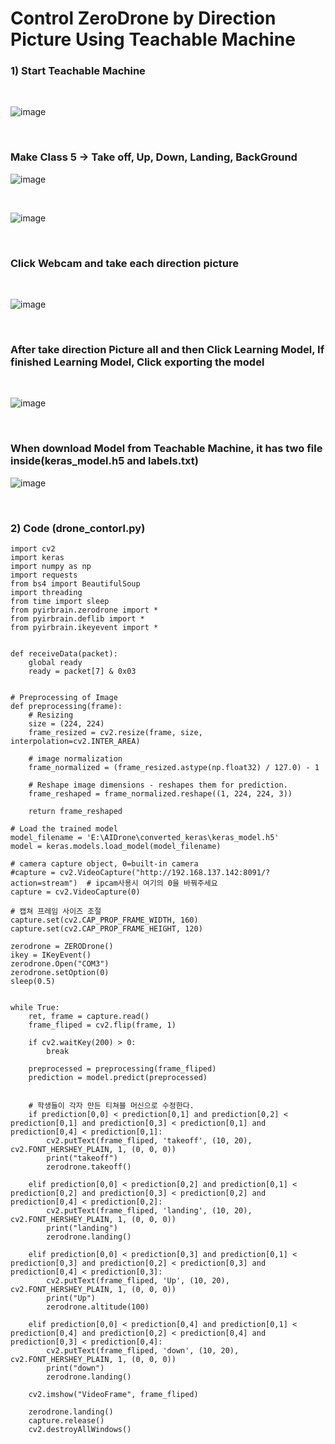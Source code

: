 # Control ZeroDrone by Direction Picture Using Teachable Machine

### 1) Start Teachable Machine

<br/>

![image](https://user-images.githubusercontent.com/122161666/227948827-521e180a-c1e8-4d4f-a8e4-baf13b29b95c.png)

<br/>

###  Make Class 5  -> Take off, Up, Down, Landing, BackGround

![image](https://user-images.githubusercontent.com/122161666/227949247-011c49d0-adc2-4404-80d6-54166aa11d8a.png)

<br/>

![image](https://user-images.githubusercontent.com/122161666/227949730-80dd4799-cdd1-418f-8655-f624c121d68c.png)

<br/>

### Click Webcam and  take each direction picture 

<br/>

![image](https://user-images.githubusercontent.com/122161666/227951687-8ba27cc2-316e-4195-a122-307612070b67.png)

<br/>

### After take direction Picture all and then Click Learning Model, If finished Learning Model, Click exporting the model 

<br/>

![image](https://user-images.githubusercontent.com/122161666/227953634-227318ce-7fee-40fe-a35e-26b4e10d64fd.png)

<br/>

### When download Model from Teachable Machine, it has two file inside(keras_model.h5 and labels.txt)

![image](https://user-images.githubusercontent.com/122161666/227954798-0ae30563-d60e-4185-822b-485fd7caf546.png)

<br/>

### 2)  Code (drone_contorl.py)

    import cv2
    import keras
    import numpy as np
    import requests
    from bs4 import BeautifulSoup
    import threading
    from time import sleep
    from pyirbrain.zerodrone import *
    from pyirbrain.deflib import *
    from pyirbrain.ikeyevent import *


    def receiveData(packet):
        global ready
        ready = packet[7] & 0x03


    # Preprocessing of Image
    def preprocessing(frame):
        # Resizing 
        size = (224, 224)
        frame_resized = cv2.resize(frame, size, interpolation=cv2.INTER_AREA)

        # image normalization
        frame_normalized = (frame_resized.astype(np.float32) / 127.0) - 1

        # Reshape image dimensions - reshapes them for prediction.
        frame_reshaped = frame_normalized.reshape((1, 224, 224, 3))

        return frame_reshaped

    # Load the trained model
    model_filename = 'E:\AIDrone\converted_keras\keras_model.h5'
    model = keras.models.load_model(model_filename)

    # camera capture object, 0=built-in camera
    #capture = cv2.VideoCapture("http://192.168.137.142:8091/?action=stream")  # ipcam사용시 여기의 0을 바꿔주세요
    capture = cv2.VideoCapture(0)

    # 캡쳐 프레임 사이즈 조절
    capture.set(cv2.CAP_PROP_FRAME_WIDTH, 160)
    capture.set(cv2.CAP_PROP_FRAME_HEIGHT, 120)

    zerodrone = ZERODrone()
    ikey = IKeyEvent()
    zerodrone.Open("COM3")
    zerodrone.setOption(0)
    sleep(0.5)


    while True:
        ret, frame = capture.read()
        frame_fliped = cv2.flip(frame, 1)

        if cv2.waitKey(200) > 0:
            break

        preprocessed = preprocessing(frame_fliped)
        prediction = model.predict(preprocessed)


        # 학생들이 각자 만든 티쳐블 머신으로 수정한다.
        if prediction[0,0] < prediction[0,1] and prediction[0,2] < prediction[0,1] and prediction[0,3] < prediction[0,1] and prediction[0,4] < prediction[0,1]:
            cv2.putText(frame_fliped, 'takeoff', (10, 20), cv2.FONT_HERSHEY_PLAIN, 1, (0, 0, 0))
            print("takeoff")
            zerodrone.takeoff()

        elif prediction[0,0] < prediction[0,2] and prediction[0,1] < prediction[0,2] and prediction[0,3] < prediction[0,2] and prediction[0,4] < prediction[0,2]: 
            cv2.putText(frame_fliped, 'landing', (10, 20), cv2.FONT_HERSHEY_PLAIN, 1, (0, 0, 0))
            print("landing")
            zerodrone.landing()  

        elif prediction[0,0] < prediction[0,3] and prediction[0,1] < prediction[0,3] and prediction[0,2] < prediction[0,3] and prediction[0,4] < prediction[0,3]:
            cv2.putText(frame_fliped, 'Up', (10, 20), cv2.FONT_HERSHEY_PLAIN, 1, (0, 0, 0))
            print("Up")
            zerodrone.altitude(100)
    
        elif prediction[0,0] < prediction[0,4] and prediction[0,1] < prediction[0,4] and prediction[0,2] < prediction[0,4] and prediction[0,3] < prediction[0,4]:
            cv2.putText(frame_fliped, 'down', (10, 20), cv2.FONT_HERSHEY_PLAIN, 1, (0, 0, 0))
            print("down")
            zerodrone.landing()
        
        cv2.imshow("VideoFrame", frame_fliped)

        zerodrone.landing()
        capture.release()
        cv2.destroyAllWindows()
